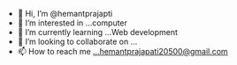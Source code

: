 - 👋 Hi, I’m @hemantprajapti
- 👀 I’m interested in ...computer
- 🌱 I’m currently learning ...Web development
- 💞️ I’m looking to collaborate on ...
- 📫 How to reach me ...hemantprajapati20500@gmail.com

<!---
hemant069/hemant069 is a ✨ special ✨ repository because its `README.md` (this file) appears on your GitHub profile.
You can click the Preview link to take a look at your changes.
--->

